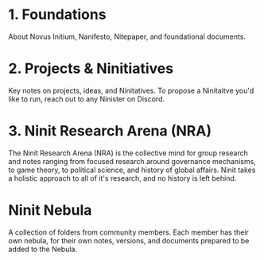 
# 1. Foundations 

About Novus Initium, Nanifesto, Nitepaper, and foundational documents.

# 2. Projects & Ninitiatives

Key notes on projects, ideas, and Ninitatives. To propose a Ninitaitve you'd like to run, reach out to any Ninister on Discord. 

# 3. Ninit Research Arena (NRA)

The Ninit Research Arena (NRA) is the collective mind for group research and notes ranging from focused research around governance mechanisms, to game theory, to political science, and history of global affairs. Ninit takes a holistic approach to all of it's research, and no history is left behind. 

# Ninit Nebula

A collection of folders from community members. 
Each member has their own nebula, for their own notes, versions, and documents prepared to be added to the Nebula. 